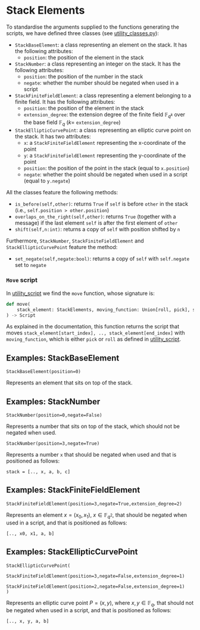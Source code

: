 #  Stack Elements

To standardise the arguments supplied to the functions generating the scripts, we have defined three classes (see [utility_classes.py](../src/zkscript/util/utility_classes.py)):
- `StackBaseElement`: a class representing an element on the stack. It has the following attributes:
    - `position`: the position of the element in the stack
- `StackNumber`: a class representing an integer on the stack. It has the following attributes:
    - `position`: the position of the number in the stack
    - `negate`: whether the number should be negated when used in a script
- `StackFiniteFieldElement`: a class representing a element belonging to a finite field. It has the following attributes:
    - `position`: the position of the element in the stack
    - `extension_degree`: the extension degree of the finite field $\mathbb{F}_{q^k}$ over the base field $\mathbb{F}_q$ ($k =$ `extension_degree`)
- `StackEllipticCurvePoint`: a class representing an elliptic curve point on the stack. It has two attributes:
    - `x`: a `StackFiniteFieldElement` representing the x-coordinate of the point
    - `y`: a `StackFiniteFieldElement` representing the y-coordinate of the point
    - `position`: the position of the point in the stack (equal to `x.position`)
    - `negate`: whether the point should be negated when used in a script (equal to `y.negate`)

All the classes feature the following methods:
- `is_before(self,other)`: returns `True` if `self` is before `other` in the stack (i.e., `self.position > other.position`)
- `overlaps_on_the_right(self,other)`: returns `True` (together with a message) if the last element `self` is after the first element of `other`
- `shift(self,n:int)`: returns a copy of `self` with position shifted by `n`

Furthermore, `StackNumber`, `StackFiniteFieldElement` and `StackEllipticCurvePoint` feature the method:
- `set_negate(self,negate:bool)`: returns a copy of `self` with `self.negate` set to `negate`

### `Move` script

In [utility_script](../src/zkscript/util/utility_scripts.py) we find the `move` function, whose signature is:

```python
def move(
    stack_element: StackElements, moving_function: Union[roll, pick], start_index: int = 0, end_index: int | None = None
) -> Script
```

As explained in the documentation, this function returns the script that moves `stack_element[start_index], .., stack_element[end_index]` with `moving_function`, which is either `pick` or `roll` as defined in [utility_script](../src/zkscript/util/utility_scripts.py).

## Examples: StackBaseElement

```
StackBaseElement(position=0)
```

Represents an element that sits on top of the stack.

## Examples: StackNumber

```
StackNumber(position=0,negate=False)
```

Represents a number that sits on top of the stack, which should not be negated when used.

```
StackNumber(position=3,negate=True)
```

Represents a number `x` that should be negated when used and that is positioned as follows:

```
stack = [.., x, a, b, c]
```

## Examples: StackFiniteFieldElement

```
StackFiniteFieldElement(position=3,negate=True,extension_degree=2)
```

Represents an element $x = (x_0, x_1)$, $x \in \mathbb{F}_{q^2}$, that should be negated when used in a script, and that is positioned as follows:
```
[.., x0, x1, a, b]
```

## Examples: StackEllipticCurvePoint

```
StackEllipticCurvePoint(
    StackFiniteFieldElement(position=3,negate=False,extension_degree=1)
    StackFiniteFieldElement(position=2,negate=False,extension_degree=1)
)
```

Represents an elliptic curve point $P = (x,y)$, where $x, y \in \mathbb{F}_q$, that should not be negated when used in a script, and that is positioned as follows:
```
[.., x, y, a, b]
```